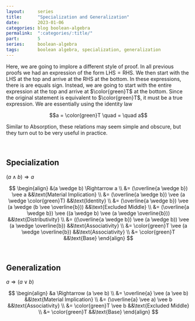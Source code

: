 ```yaml
---
layout:     series
title:      "Specialization and Generalization"
date:       2023-01-06
categories: blog boolean-algebra
permalink:  ":categories/:title/"
part:       5
series:     boolean-algebra
tags:       boolean algebra, specialization, generalization
---
```


Here, we are going to implore a different style of proof. In all previous proofs we had an expression of the form $\text{LHS} = \text{RHS}$. We then start with the $\text{LHS}$ at the top and arrive at the $\text{RHS}$ at the bottom. In these expressions, there is are equals sign. Instead, we are going to start with the entire expression at the top and arrive at $\color{green}T$ at the bottom. Since the original statement is equivalent to $\color{green}T$, it must be a true expression. We are essentially using the identity law 

$$a = \color{green}T \quad = \quad a$$

Similar to Absorption, these relations may seem simple and obscure, but they turn out to be very useful in practice.

<br>

## Specialization

$(a \wedge b) \Rightarrow a$

$$
\begin{align}
    &(a \wedge b) \Rightarrow a \\
    &= (\overline{a \wedge b}) \vee a                                           &&\text{Material Implication} \\
    &= (\overline{a \wedge b}) \vee (a \wedge \color{green}T)                   &&\text{Identity} \\
    &= (\overline{a \wedge b}) \vee (a \wedge (b \vee \overline{b}))            &&\text{Excluded Middle} \\
    &= (\overline{a \wedge b}) \vee ((a \wedge b) \vee (a \wedge \overline{b})) &&\text{Distributivity} \\
    &= ((\overline{a \wedge b}) \vee (a \wedge b)) \vee (a \wedge \overline{b}) &&\text{Associativity} \\
    &= \color{green}T \vee (a \wedge \overline{b})                              &&\text{Associativity} \\
    &= \color{green}T                                                           &&\text{Base}
\end{align}
$$

<br>

## Generalization

$a \Rightarrow (a \vee b)$

$$
\begin{align}
    &a \Rightarrow (a \vee b) \\
    &= \overline{a} \vee (a \vee b)     &&\text{Material Implication} \\
    &= (\overline{a} \vee a) \vee b     &&\text{Associativity} \\
    &= \color{green}T \vee b            &&\text{Excluded Middle} \\
    &= \color{green}T                   &&\text{Base}
\end{align}
$$